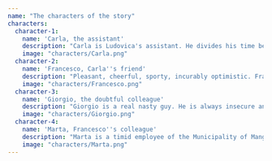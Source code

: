 ```yaml
---
name: "The characters of the story"
characters:
  character-1:
    name: 'Carla, the assistant'
    description: "Carla is Ludovica's assistant. He divides his time between his duties in the office (really many) and his second \"job\" as a mother, trying to be as present as possible in the family."
    image: "characters/Carla.png"
  character-2:
    name: 'Francesco, Carla''s friend'
    description: "Pleasant, cheerful, sporty, incurably optimistic. Francesco is Carla's friend. He works in the small town of Mangialarancia, where the two live."
    image: "characters/Francesco.png"
  character-3:
    name: 'Giorgio, the doubtful colleague'
    description: "Giorgio is a real nasty guy. He is always insecure and continually raises doubts and difficulties ready to point out every mistake others make in a non-constructive way. Really the colleague you wouldn't want to have!"
    image: "characters/Giorgio.png"
  character-4:
    name: 'Marta, Francesco''s colleague'
    description: "Marta is a timid employee of the Municipality of Mangialarancia, she works in the same office as Francesco. In this episode, however, we will discover that he really has hidden qualities ..."
    image: "characters/Marta.png"
---
```

